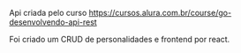 Api criada pelo curso https://cursos.alura.com.br/course/go-desenvolvendo-api-rest

Foi criado um CRUD de personalidades e frontend por react.